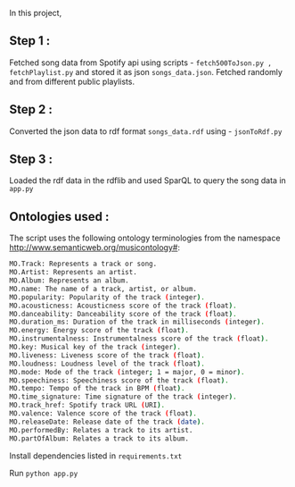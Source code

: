 In this project, 

## Step 1 :

Fetched song data from Spotify api using scripts - `fetch500ToJson.py , fetchPlaylist.py` and stored it as json `songs_data.json`. Fetched randomly and from different public playlists.

## Step 2 :
Converted the json data to rdf format `songs_data.rdf` using - `jsonToRdf.py`

## Step 3 : 
Loaded the rdf data in the rdflib and used SparQL to query the song data in `app.py`

## Ontologies used :
The script uses the following ontology terminologies from the namespace http://www.semanticweb.org/musicontology#:

```bash
MO.Track: Represents a track or song.
MO.Artist: Represents an artist.
MO.Album: Represents an album.
MO.name: The name of a track, artist, or album.
MO.popularity: Popularity of the track (integer).
MO.acousticness: Acousticness score of the track (float).
MO.danceability: Danceability score of the track (float).
MO.duration_ms: Duration of the track in milliseconds (integer).
MO.energy: Energy score of the track (float).
MO.instrumentalness: Instrumentalness score of the track (float).
MO.key: Musical key of the track (integer).
MO.liveness: Liveness score of the track (float).
MO.loudness: Loudness level of the track (float).
MO.mode: Mode of the track (integer; 1 = major, 0 = minor).
MO.speechiness: Speechiness score of the track (float).
MO.tempo: Tempo of the track in BPM (float).
MO.time_signature: Time signature of the track (integer).
MO.track_href: Spotify track URL (URI).
MO.valence: Valence score of the track (float).
MO.releaseDate: Release date of the track (date).
MO.performedBy: Relates a track to its artist.
MO.partOfAlbum: Relates a track to its album.
```


Install dependencies listed in `requirements.txt`

Run `python app.py`
